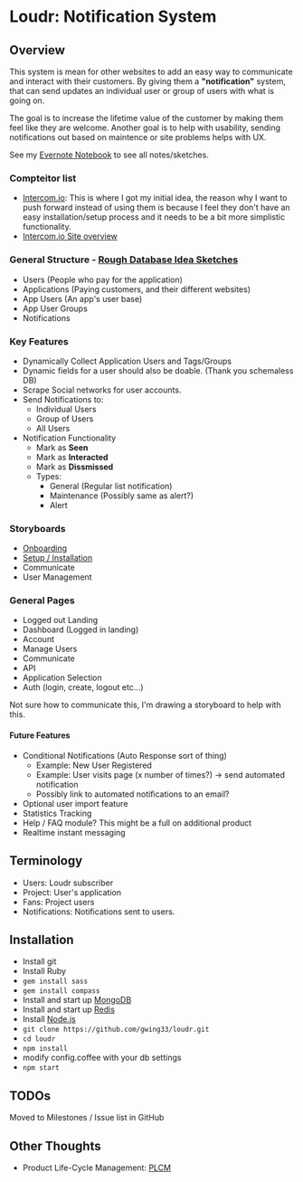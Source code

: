 # Loudr: Notification System

## Overview

This system is mean for other websites to add an easy way to communicate and interact with their customers.
By giving them a **"notification"** system, that can send updates an individual user or group of users with what is going on.


The goal is to increase the lifetime value of the customer by making them feel like they are welcome.
Another goal is to help with usability, sending notifications out based on maintence or site problems helps with UX.

See my [Evernote Notebook](https://www.evernote.com/pub/geraldroy/loudr) to see all notes/sketches.

### Compteitor list
- [Intercom.io](https://www.intercom.io): This is where I got my initial idea, the reason why I want to push forward instead of using them is because I feel they don't have an easy installation/setup process and it needs to be a bit more simplistic functionality.
- [Intercom.io Site overview](https://www.evernote.com/shard/s55/sh/a2a31538-db37-4fb8-9cc3-a8a977684792/5ddcb63599aeb28b8e1edf9b43adcf3e)


### General Structure - [Rough Database Idea Sketches](https://www.evernote.com/shard/s55/sh/dc08a435-ae2a-4cad-9c40-649239ae5094/f2dc4b913bdd195871472f65221abbce)
- Users (People who pay for the application)
- Applications (Paying customers, and their different websites)
- App Users (An app's user base)
- App User Groups
- Notifications


### Key Features
- Dynamically Collect Application Users and Tags/Groups
- Dynamic fields for a user should also be doable. (Thank you schemaless DB)
- Scrape Social networks for user accounts.
- Send Notifications to:
    - Individual Users
    - Group of Users
    - All Users
- Notification Functionality
    - Mark as **Seen**
    - Mark as **Interacted**
    - Mark as **Dissmissed**
    - Types:
        - General (Regular list notification)
        - Maintenance (Possibly same as alert?)
        - Alert


### Storyboards
- [Onboarding](https://www.evernote.com/shard/s55/sh/e9f1c4ea-98e8-403c-8384-4d03dd802d2f/9d9d4945729486093ca3b338bf860381)
- [Setup / Installation](https://www.evernote.com/shard/s55/sh/e9f1c4ea-98e8-403c-8384-4d03dd802d2f/9d9d4945729486093ca3b338bf860381)
- Communicate
- User Management

### General Pages
- Logged out Landing
- Dashboard (Logged in landing)
- Account
- Manage Users
- Communicate
- API
- Application Selection
- Auth (login, create, logout etc...)

Not sure how to communicate this, I'm drawing a storyboard to help with this.


#### Future Features
- Conditional Notifications (Auto Response sort of thing)
    - Example: New User Registered
    - Example: User visits page (x number of times?) -> send automated notification
    - Possibly link to automated notifications to an email?
- Optional user import feature
- Statistics Tracking
- Help / FAQ module? This might be a full on additional product
- Realtime instant messaging

## Terminology
- Users: Loudr subscriber
- Project: User's application
- Fans: Project users
- Notifications: Notifications sent to users.



## Installation
- Install git
- Install Ruby
- `gem install sass`
- `gem install compass`
- Install and start up [MongoDB](http://www.mongodb.org/)
- Install and start up [Redis](http://redis.io/)
- Install [Node.js](http://nodejs.org/)
- `git clone https://github.com/gwing33/loudr.git`
- `cd loudr`
- `npm install`
- modify config.coffee with your db settings
- `npm start`


## TODOs
Moved to Milestones / Issue list in GitHub


## Other Thoughts
- Product Life-Cycle Management: <a href='http://en.wikipedia.org/wiki/Product_life-cycle_management_(marketing)'>PLCM</a>